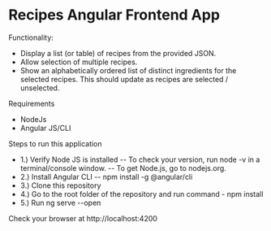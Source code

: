 # Recipes Angular Frontend App

Functionality:

- Display a list (or table) of recipes from the provided JSON.
- Allow selection of multiple recipes.
- Show an alphabetically ordered list of distinct ingredients for the selected recipes. This should update as recipes are selected / unselected.

Requirements

- NodeJs
- Angular JS/CLI

Steps to run this application

- 1.) Verify Node JS is installed
    -- To check your version, run node -v in a terminal/console window.
    -- To get Node.js, go to nodejs.org.
- 2.) Install Angular CLI
    -- npm install -g @angular/cli
- 3.) Clone this repository
- 4.) Go to the root folder of the repository and run command - npm install
- 5.) Run ng serve --open

Check your browser at http://localhost:4200
 
